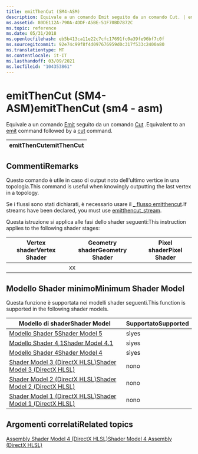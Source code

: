 ```yaml
---
title: emitThenCut (SM4-ASM)
description: Equivale a un comando Emit seguito da un comando Cut. | emitThenCut (SM4-ASM)
ms.assetid: 80DE112A-790A-4DDF-A5BE-51F70BD7872C
ms.topic: reference
ms.date: 05/31/2018
ms.openlocfilehash: eb5b413ca11e22c7cfc17691fc0a39fe96bf7c0f
ms.sourcegitcommit: 92e74c99f8f4d097676959d0c317f533c2400a80
ms.translationtype: MT
ms.contentlocale: it-IT
ms.lasthandoff: 03/09/2021
ms.locfileid: "104353861"
---
```

# <a name="emitthencut-sm4---asm"></a><span data-ttu-id="554a6-104">emitThenCut (SM4-ASM)</span><span class="sxs-lookup"><span data-stu-id="554a6-104">emitThenCut (sm4 - asm)</span></span>

<span data-ttu-id="554a6-105">Equivale a un comando [Emit](emit--sm4---asm-.md) seguito da un comando [Cut](cut--sm4---asm-.md) .</span><span class="sxs-lookup"><span data-stu-id="554a6-105">Equivalent to an [emit](emit--sm4---asm-.md) command followed by a [cut](cut--sm4---asm-.md) command.</span></span>



| <span data-ttu-id="554a6-106">emitThenCut</span><span class="sxs-lookup"><span data-stu-id="554a6-106">emitThenCut</span></span> |
|-------------|



 

## <a name="remarks"></a><span data-ttu-id="554a6-107">Commenti</span><span class="sxs-lookup"><span data-stu-id="554a6-107">Remarks</span></span>

<span data-ttu-id="554a6-108">Questo comando è utile in caso di output noto dell'ultimo vertice in una topologia.</span><span class="sxs-lookup"><span data-stu-id="554a6-108">This command is useful when knowingly outputting the last vertex in a topology.</span></span>

<span data-ttu-id="554a6-109">Se i flussi sono stati dichiarati, è necessario usare il [ \_ flusso emitthencut](emitthencut-stream--sm5---asm-.md).</span><span class="sxs-lookup"><span data-stu-id="554a6-109">If streams have been declared, you must use [emitthencut\_stream](emitthencut-stream--sm5---asm-.md).</span></span>

<span data-ttu-id="554a6-110">Questa istruzione si applica alle fasi dello shader seguenti:</span><span class="sxs-lookup"><span data-stu-id="554a6-110">This instruction applies to the following shader stages:</span></span>



| <span data-ttu-id="554a6-111">Vertex shader</span><span class="sxs-lookup"><span data-stu-id="554a6-111">Vertex Shader</span></span> | <span data-ttu-id="554a6-112">Geometry shader</span><span class="sxs-lookup"><span data-stu-id="554a6-112">Geometry Shader</span></span> | <span data-ttu-id="554a6-113">Pixel shader</span><span class="sxs-lookup"><span data-stu-id="554a6-113">Pixel Shader</span></span> |
|---------------|-----------------|--------------|
|               | <span data-ttu-id="554a6-114">x</span><span class="sxs-lookup"><span data-stu-id="554a6-114">x</span></span>               |              |



 

## <a name="minimum-shader-model"></a><span data-ttu-id="554a6-115">Modello Shader minimo</span><span class="sxs-lookup"><span data-stu-id="554a6-115">Minimum Shader Model</span></span>

<span data-ttu-id="554a6-116">Questa funzione è supportata nei modelli shader seguenti.</span><span class="sxs-lookup"><span data-stu-id="554a6-116">This function is supported in the following shader models.</span></span>



| <span data-ttu-id="554a6-117">Modello di shader</span><span class="sxs-lookup"><span data-stu-id="554a6-117">Shader Model</span></span>                                              | <span data-ttu-id="554a6-118">Supportato</span><span class="sxs-lookup"><span data-stu-id="554a6-118">Supported</span></span> |
|-----------------------------------------------------------|-----------|
| [<span data-ttu-id="554a6-119">Modello Shader 5</span><span class="sxs-lookup"><span data-stu-id="554a6-119">Shader Model 5</span></span>](d3d11-graphics-reference-sm5.md)        | <span data-ttu-id="554a6-120">sì</span><span class="sxs-lookup"><span data-stu-id="554a6-120">yes</span></span>       |
| [<span data-ttu-id="554a6-121">Modello Shader 4,1</span><span class="sxs-lookup"><span data-stu-id="554a6-121">Shader Model 4.1</span></span>](dx-graphics-hlsl-sm4.md)              | <span data-ttu-id="554a6-122">sì</span><span class="sxs-lookup"><span data-stu-id="554a6-122">yes</span></span>       |
| [<span data-ttu-id="554a6-123">Modello Shader 4</span><span class="sxs-lookup"><span data-stu-id="554a6-123">Shader Model 4</span></span>](dx-graphics-hlsl-sm4.md)                | <span data-ttu-id="554a6-124">sì</span><span class="sxs-lookup"><span data-stu-id="554a6-124">yes</span></span>       |
| [<span data-ttu-id="554a6-125">Shader Model 3 (DirectX HLSL)</span><span class="sxs-lookup"><span data-stu-id="554a6-125">Shader Model 3 (DirectX HLSL)</span></span>](dx-graphics-hlsl-sm3.md) | <span data-ttu-id="554a6-126">no</span><span class="sxs-lookup"><span data-stu-id="554a6-126">no</span></span>        |
| [<span data-ttu-id="554a6-127">Shader Model 2 (DirectX HLSL)</span><span class="sxs-lookup"><span data-stu-id="554a6-127">Shader Model 2 (DirectX HLSL)</span></span>](dx-graphics-hlsl-sm2.md) | <span data-ttu-id="554a6-128">no</span><span class="sxs-lookup"><span data-stu-id="554a6-128">no</span></span>        |
| [<span data-ttu-id="554a6-129">Shader Model 1 (DirectX HLSL)</span><span class="sxs-lookup"><span data-stu-id="554a6-129">Shader Model 1 (DirectX HLSL)</span></span>](dx-graphics-hlsl-sm1.md) | <span data-ttu-id="554a6-130">no</span><span class="sxs-lookup"><span data-stu-id="554a6-130">no</span></span>        |



 

## <a name="related-topics"></a><span data-ttu-id="554a6-131">Argomenti correlati</span><span class="sxs-lookup"><span data-stu-id="554a6-131">Related topics</span></span>

<dl> <dt>

[<span data-ttu-id="554a6-132">Assembly Shader Model 4 (DirectX HLSL)</span><span class="sxs-lookup"><span data-stu-id="554a6-132">Shader Model 4 Assembly (DirectX HLSL)</span></span>](dx-graphics-hlsl-sm4-asm.md)
</dt> </dl>

 

 




